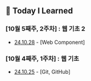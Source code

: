 ## 🍥 Today I Learned

### [10월 5째주, 2주차] : 웹 기초 2

- [24.10.28](https://github.com/100-hours-a-week/hazel.park-til/blob/main/Oct/2024-10-29.md) - [Web Component]

### [10월 4째주, 1주차] : 웹 기초

- [24.10.25](https://github.com/100-hours-a-week/hazel.park-til/blob/main/Oct/2024-10-25.md) - [Git, GitHub]
